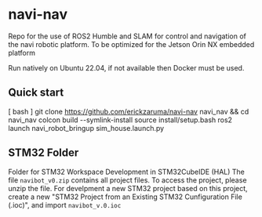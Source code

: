 # navi-nav

Repo for the use of ROS2 Humble and SLAM for control and navigation of the navi robotic platform. To be optimized for the Jetson Orin NX embedded platform

Run natively on Ubuntu 22.04, if not available then Docker must be used.

## Quick start
[ bash ]
git clone https://github.com/erickzaruma/navi-nav navi_nav && cd navi_nav
colcon build --symlink-install
source install/setup.bash
ros2 launch navi_robot_bringup sim_house.launch.py

## STM32 Folder
Folder for STM32 Workspace Development in STM32CubeIDE (HAL)
The file `navibot_v0.zip` contains all project files. To access the project, please unzip the file.
For develpment a new STM32 project based on this project, create a new "STM32 Project from an Existing STM32 Cunfiguration File (.ioc)", and import `navibot_v.0.ioc`

